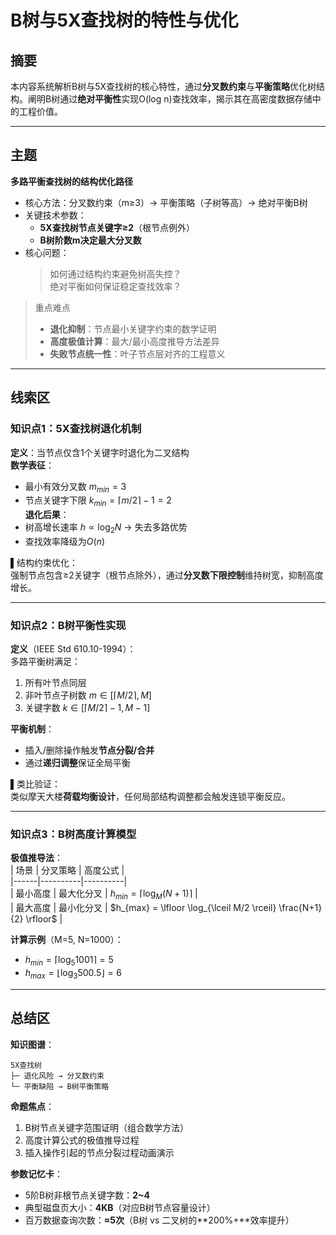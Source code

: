 # B树与5X查找树的特性与优化

## 摘要  
本内容系统解析B树与5X查找树的核心特性，通过**分叉数约束**与**平衡策略**优化树结构。阐明B树通过**绝对平衡性**实现O(log n)查找效率，揭示其在高密度数据存储中的工程价值。

---

## 主题  
**多路平衡查找树的结构优化路径**  
- 核心方法：分叉数约束（m≥3）→ 平衡策略（子树等高）→ 绝对平衡B树  
- 关键技术参数：  
  - **5X查找树节点关键字≥2**（根节点例外）  
  - **B树阶数m决定最大分叉数**  
- 核心问题：  
  > 如何通过结构约束避免树高失控？  
  > 绝对平衡如何保证稳定查找效率？

> 重点难点  
> - **退化抑制**：节点最小关键字约束的数学证明  
> - **高度极值计算**：最大/最小高度推导方法差异  
> - **失败节点统一性**：叶子节点层对齐的工程意义  

---

## 线索区  

### 知识点1：5X查找树退化机制  
**定义**：当节点仅含1个关键字时退化为二叉结构  
**数学表征**：  
- 最小有效分叉数 $m_{min}=3$  
- 节点关键字下限 $k_{min}=\lceil m/2 \rceil -1=2$  
**退化后果**：  
- 树高增长速率 $h \propto \log_2 N$ → 失去多路优势  
- 查找效率降级为$O(n)$  

▌结构约束优化：  
强制节点包含≥2关键字（根节点除外），通过**分叉数下限控制**维持树宽，抑制高度增长。

---

### 知识点2：B树平衡性实现  
**定义**（IEEE Std 610.10-1994）：  
多路平衡树满足：  
1. 所有叶节点同层  
2. 非叶节点子树数 $m \in [\lceil M/2 \rceil, M]$  
3. 关键字数 $k \in [\lceil M/2 \rceil -1, M-1]$  

**平衡机制**：  
- 插入/删除操作触发**节点分裂/合并**  
- 通过**递归调整**保证全局平衡  

▌类比验证：  
类似摩天大楼**荷载均衡设计**，任何局部结构调整都会触发连锁平衡反应。

---

### 知识点3：B树高度计算模型  
**极值推导法**：  
| 场景 | 分叉策略 | 高度公式 |  
|------|----------|----------|  
| 最小高度 | 最大化分叉 | $h_{min} = \lceil \log_M (N+1) \rceil$ |  
| 最大高度 | 最小化分叉 | $h_{max} = \lfloor \log_{\lceil M/2 \rceil} \frac{N+1}{2} \rfloor$ |  

**计算示例**（M=5, N=1000）：  
- $h_{min} = \lceil \log_5 1001 \rceil = 5$  
- $h_{max} = \lfloor \log_3 500.5 \rfloor = 6$  

---

## 总结区  
**知识图谱**：  
```  
5X查找树  
├─ 退化风险 → 分叉数约束  
└─ 平衡缺陷 → B树平衡策略  
```  

**命题焦点**：  
1. B树节点关键字范围证明（组合数学方法）  
2. 高度计算公式的极值推导过程  
3. 插入操作引起的节点分裂过程动画演示  

**参数记忆卡**：  
- 5阶B树非根节点关键字数：**2~4**  
- 典型磁盘页大小：**4KB**（对应B树节点容量设计）  
- 百万数据查询次数：**≈5次**（B树 vs 二叉树的**200%+**效率提升）